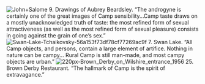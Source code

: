 ![John+Salome](https://github.com/lucyharmon/idea-322-responses-LUCYHARMON/assets/123996797/2c52c7d2-4592-4303-a6c2-2fdb7260a727)
9. Drawings of Aubrey Beardsley. “The androgyne is certainly one of the great images of Camp sensibility…Camp taste draws on a mostly unacknowledged truth of taste: the most refined form of sexual attractiveness (as well as the most refined form of sexual pleasure) consists in going against the grain of one’s sex.”
![Swan-Lake-Tchaikovsky-56a153f73df78cf77269ac9f](https://github.com/lucyharmon/idea-322-responses-LUCYHARMON/assets/123996797/228d7072-fe10-4a72-b198-d60ebc82380e)
7. Swan Lake. “All Camp objects, and persons, contain a large element of artifice. Nothing in nature can be campy… Rural Camp is still man-made, and most campy objects are urban.”
![220px-Brown_Derby_on_Wilshire_entrance_1956](https://github.com/lucyharmon/idea-322-responses-LUCYHARMON/assets/123996797/6d55bd37-ef53-4ccd-8271-b832a321726f)
25. Brown Derby Restaurant. “The hallmark of Camp is the spirit of extravagance.”
